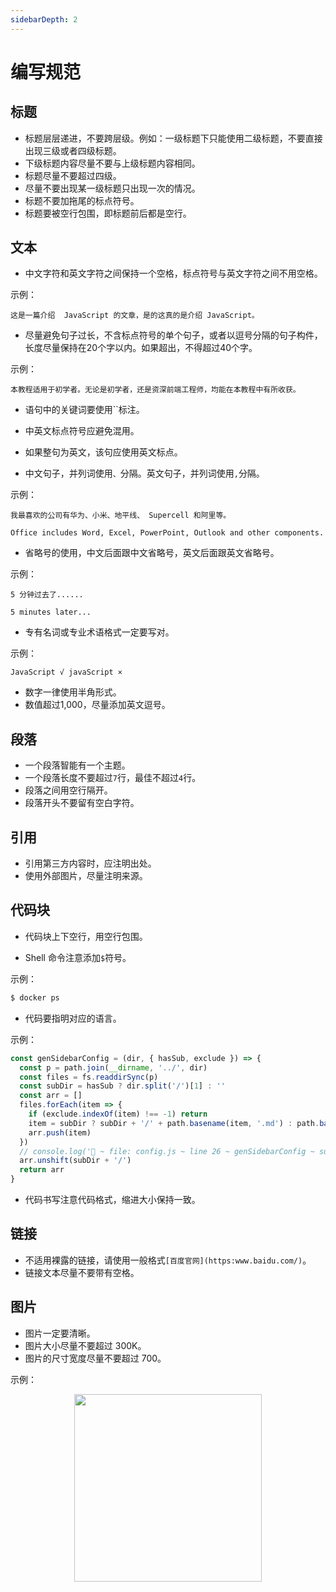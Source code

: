 ```yaml
---
sidebarDepth: 2
---
```


# 编写规范

## 标题

* 标题层层递进，不要跨层级。例如：一级标题下只能使用二级标题，不要直接出现三级或者四级标题。
* 下级标题内容尽量不要与上级标题内容相同。
* 标题尽量不要超过四级。
* 尽量不要出现某一级标题只出现一次的情况。
* 标题不要加拖尾的标点符号。
* 标题要被空行包围，即标题前后都是空行。



## 文本



* 中文字符和英文字符之间保持一个空格，标点符号与英文字符之间不用空格。



示例：

`这是一篇介绍  JavaScript 的文章，是的这真的是介绍 JavaScript。`



* 尽量避免句子过长，不含标点符号的单个句子，或者以逗号分隔的句子构件，长度尽量保持在20个字以内。如果超出，不得超过40个字。



示例：

`本教程适用于初学者。无论是初学者，还是资深前端工程师，均能在本教程中有所收获。`



* 语句中的关键词要使用``标注。

* 中英文标点符号应避免混用。
* 如果整句为英文，该句应使用英文标点。
* 中文句子，并列词使用`、`分隔。英文句子，并列词使用`,`分隔。



示例：

`我最喜欢的公司有华为、小米、地平线、 Supercell 和阿里等。`

`Office includes Word, Excel, PowerPoint, Outlook and other components.`



* 省略号的使用，中文后面跟中文省略号，英文后面跟英文省略号。



示例：

`5 分钟过去了......`

`5 minutes later...`



* 专有名词或专业术语格式一定要写对。

示例：

`JavaScript √ javaScript ×`



* 数字一律使用半角形式。
* 数值超过1,000，尽量添加英文逗号。



## 段落



* 一个段落智能有一个主题。
* 一个段落长度不要超过`7`行，最佳不超过`4`行。
* 段落之间用空行隔开。
* 段落开头不要留有空白字符。



## 引用



* 引用第三方内容时，应注明出处。
* 使用外部图片，尽量注明来源。



## 代码块



* 代码块上下空行，用空行包围。

* Shell 命令注意添加`$`符号。



示例：



```sh
$ docker ps
```



* 代码要指明对应的语言。



示例：



``` javascript
const genSidebarConfig = (dir, { hasSub, exclude }) => {
  const p = path.join(__dirname, '../', dir)
  const files = fs.readdirSync(p)
  const subDir = hasSub ? dir.split('/')[1] : ''
  const arr = []
  files.forEach(item => {
    if (exclude.indexOf(item) !== -1) return
    item = subDir ? subDir + '/' + path.basename(item, '.md') : path.basename(item, '.md')
    arr.push(item)
  })
  // console.log('🚀 ~ file: config.js ~ line 26 ~ genSidebarConfig ~ subDir', subDir)
  arr.unshift(subDir + '/')
  return arr
}
```



* 代码书写注意代码格式，缩进大小保持一致。



## 链接



* 不适用裸露的链接，请使用一般格式`[百度官网](https:www.baidu.com/)`。
* 链接文本尽量不要带有空格。



## 图片



* 图片一定要清晰。
* 图片大小尽量不要超过 300K。
* 图片的尺寸宽度尽量不要超过 700。



示例：

<!-- ![生命周期](https://cn.vuejs.org/images/lifecycle.png) -->
<div style="text-align:center;">
  <img src="https://cn.vuejs.org/images/lifecycle.png" width="300"/>
</div>

